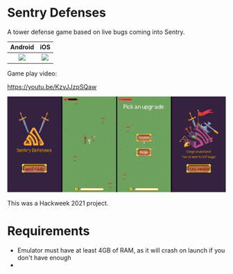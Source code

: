 # Sentry Defenses

A tower defense game based on live bugs coming into Sentry.

| Android | iOS |
|:-:|:-:|
| [<img src=".github/google-play-logo.png" height="50">](https://play.google.com/store/apps/details?id=io.sentry.game.defenses) | [<img src=".github/appstore-logo.png" height="50">](https://apps.apple.com/app/sentry-defenses/id1581116965) |


Game play video:

https://youtu.be/KzvJJzpSQaw

![screenshot](.github/screenshot.png)

This was a Hackweek 2021 project.

# Requirements
- Emulator must have at least 4GB of RAM, as it will crash on launch if you don't have enough
- 
